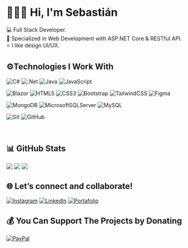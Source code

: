 <h1>👨🏾‍💻 Hi, I'm Sebastián </h1>

💻 Full Stack Developer.<br>
🌱 Specialized in Web Development with ASP.NET Core & RESTful API.<br>
⭐ I like design UI/UX. 
<br>

## ⚙️Technologies I Work With
![C#](https://img.shields.io/badge/c%23-%23239120.svg?style=for-the-badge&logo=csharp&logoColor=white) 
![.Net](https://img.shields.io/badge/.NET-5C2D91?style=for-the-badge&logo=.net&logoColor=white) 
![Java](https://img.shields.io/badge/java-%23ED8B00.svg?style=for-the-badge&logo=openjdk&logoColor=white) 
![JavaScript](https://img.shields.io/badge/javascript-%23323330.svg?style=for-the-badge&logo=javascript&logoColor=%23F7DF1E) 

![Blazor](https://img.shields.io/badge/blazor-%235C2D91.svg?style=for-the-badge&logo=blazor&logoColor=white) 
![HTML5](https://img.shields.io/badge/html5-%23E34F26.svg?style=for-the-badge&logo=html5&logoColor=white) 
![CSS3](https://img.shields.io/badge/css3-%231572B6.svg?style=for-the-badge&logo=css3&logoColor=white) 
![Bootstrap](https://img.shields.io/badge/bootstrap-%238511FA.svg?style=for-the-badge&logo=bootstrap&logoColor=white) 
![TailwindCSS](https://img.shields.io/badge/tailwindcss-%2338B2AC.svg?style=for-the-badge&logo=tailwind-css&logoColor=white) 
![Figma](https://img.shields.io/badge/figma-%23F24E1E.svg?style=for-the-badge&logo=figma&logoColor=white)   

![MongoDB](https://img.shields.io/badge/MongoDB-%234ea94b.svg?style=for-the-badge&logo=mongodb&logoColor=white) 
![MicrosoftSQLServer](https://img.shields.io/badge/Microsoft%20SQL%20Server-CC2927?style=for-the-badge&logo=microsoft%20sql%20server&logoColor=white) 
![MySQL](https://img.shields.io/badge/mysql-4479A1.svg?style=for-the-badge&logo=mysql&logoColor=white) 

![Git](https://img.shields.io/badge/git-%23F05033.svg?style=for-the-badge&logo=git&logoColor=white) 
![GitHub](https://img.shields.io/badge/github-%23121011.svg?style=for-the-badge&logo=github&logoColor=white)  


<br>

## 📊 GitHub Stats
![](https://github-readme-stats.vercel.app/api?username=SebasDevInvestor&theme=github_dark&hide_border=false&include_all_commits=true&count_private=true) 
![](https://nirzak-streak-stats.vercel.app/?user=SebasDevInvestor&theme=github_dark&hide_border=false)
[![](https://visitcount.itsvg.in/api?id=SebasDevInvestor&icon=0&color=0)](https://visitcount.itsvg.in)
<br>

## 🌐 Let’s connect and collaborate!
[![Instagram](https://img.shields.io/badge/Instagram-%23E4405F.svg?logo=Instagram&logoColor=white)](https://instagram.com/sebas.devinvestor)
[![LinkedIn](https://img.shields.io/badge/LinkedIn-%230077B5.svg?logo=exercism&logoColor=white)](https://linkedin.com/in/Sebasdevinvestor) 
[![Portafolio](https://img.shields.io/badge/Portafolio-8A2BE2?logo=rocket&logoColor=white)](https://miportafolio.com)


<h2>💰 You Can Support The Projects by Donating</h2>

[![PayPal](https://img.shields.io/badge/PayPal-00457C?style=for-the-badge&logo=paypal&logoColor=white)](https://paypal.me/https://www.paypal.me/sebastian040805) 

  








